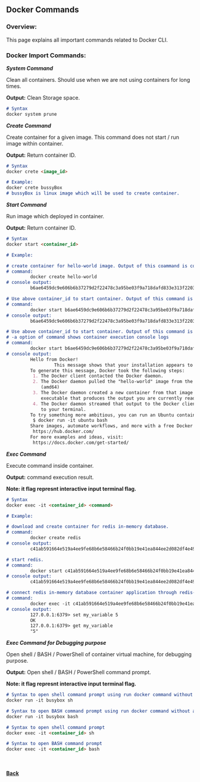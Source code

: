 ## Docker Commands

### Overview:
This page explains all important commands related to Docker CLI.

### Docker Import Commands:

**_System Command_**

Clean all containers. Should use when we are not using containers for long times.

**Output:** Clean Storage space.

```markdown
# Syntax
docker system prune
```

**_Create Command_**

Create container for a given image. This command does not start / run image within container.

**Output:** Return container ID.

```markdown
# Syntax
docker crete <image_id>

# Example:
docker crete bussyBox
# bussyBox is linux image which will be used to create container.
```

**_Start Command_**

Run image which deployed in container.

**Output:** Return container ID.

```markdown
# Syntax
docker start <container_id>

# Example:

# create container for hello-world image. Output of this coammand is container_id.
# command:
         docker create hello-world
# console output: 
         b6ae6459dc9e606b6b37279d2f22478c3a95be03f9a718dafd833e313f220351

# Use above container_id to start container. Output of this command is container_id. 
# command: 
         docker start b6ae6459dc9e606b6b37279d2f22478c3a95be03f9a718dafd833e313f220351
# console output: 
         b6ae6459dc9e606b6b37279d2f22478c3a95be03f9a718dafd833e313f220351

# Use above container_id to start container. Output of this command is container_id.
# -a option of command shows container execution console logs
# command:
         docker start b6ae6459dc9e606b6b37279d2f22478c3a95be03f9a718dafd833e313f220351 -a
# console output:
         Hello from Docker!
                  This message shows that your installation appears to be working correctly.
         To generate this message, Docker took the following steps:
          1. The Docker client contacted the Docker daemon.
          2. The Docker daemon pulled the "hello-world" image from the Docker Hub.
             (amd64)
          3. The Docker daemon created a new container from that image which runs the
             executable that produces the output you are currently reading.
          4. The Docker daemon streamed that output to the Docker client, which sent it
             to your terminal.
         To try something more ambitious, you can run an Ubuntu container with:
          $ docker run -it ubuntu bash
         Share images, automate workflows, and more with a free Docker ID:
          https://hub.docker.com/
         For more examples and ideas, visit:
          https://docs.docker.com/get-started/
```

**_Exec Command_**

Execute command inside container.

**Output:** command execution result.

**Note: it flag represnt interactive input terminal flag.**

```markdown
# Syntax
docker exec -it <container_id> <command>

# Example:

# download and create container for redis in-memory database.
# command:
         docker create redis
# console output:
         c41ab591664e519a4ee9fe68b6e58466b24f0bb19e41ea844ee2d082df4e4916

# start redis.
# command:
         docker start c41ab591664e519a4ee9fe68b6e58466b24f0bb19e41ea844ee2d082df4e4916
# console output:
         c41ab591664e519a4ee9fe68b6e58466b24f0bb19e41ea844ee2d082df4e4916

# connect redis in-memory database container application through redis-cli command to perform operation / trouble-shooting purpose.
# command:
         docker exec -it c41ab591664e519a4ee9fe68b6e58466b24f0bb19e41ea844ee2d082df4e4916 redis-cli
# console output:
         127.0.0.1:6379> set my_variable 5
         OK
         127.0.0.1:6379> get my_variable
         "5"
```

**_Exec Command for Debugging purpose_**

Open shell / BASH / PowerShell of container virtual machine, for debugging purpose.

**Output:** Open shell / BASH / PowerShell command prompt.

**Note: it flag represnt interactive input terminal flag.**

```markdown
# Syntax to open shell command prompt using run docker command without any other process
docker run -it busybox sh

# Syntax to open BASH command prompt using run docker command without any other process
docker run -it busybox bash

# Syntax to open shell command prompt
docker exec -it <container_id> sh

# Syntax to open BASH command prompt
docker exec -it <container_id> bash

```

<br/><br/>
[<i class="fa fa-arrow-left"></i> **Back**](/documentation/)

